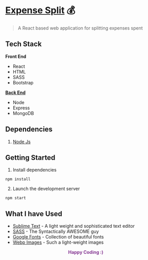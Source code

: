 # [Expense Split](https://expense-split1.herokuapp.com) :moneybag:

> A React based web application for splitting expenses spent 

## Tech Stack
**Front End**
- React 
- HTML
- SASS
- Bootstrap

[**Back End**](https://github.com/Madhubalajb/Expense-Split-BackEnd)
- Node 
- Express
- MongoDB

## Dependencies
1. [Node Js](https://nodejs.org/en/download/)

## Getting Started
1. Install dependencies  
```
npm install
```
2. Launch the development server  
```
npm start
```
## What I have Used
* [Sublime Text](https://www.sublimetext.com/3) - A light weight and sophisticated text editor
* [SASS](https://sass-lang.com/) - The Syntactically AWESOME guy
* [Google Fonts](https://fonts.google.com/) - Collection of beautiful fonts
* [Webp Images](https://developers.google.com/speed/webp/) - Such a light-weight images


 <p align='center' style="color: #873b94"><b>Happy Coding :)</b></p>